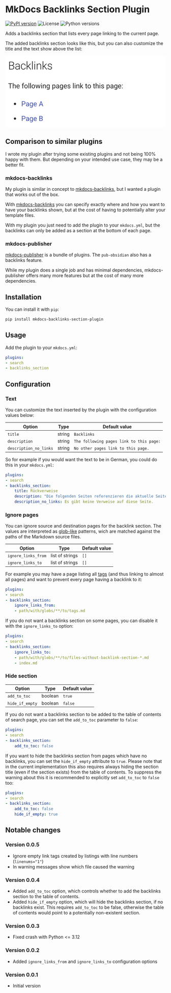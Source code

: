 # MkDocs Backlinks Section Plugin

[![PyPI version](https://img.shields.io/pypi/v/mkdocs-backlinks-section-plugin)](https://pypi.org/project/mkdocs-backlinks-section-plugin/)
![License](https://img.shields.io/pypi/l/mkdocs-backlinks-section-plugin)
![Python versions](https://img.shields.io/pypi/pyversions/mkdocs-backlinks-section-plugin)

Adds a backlinks section that lists every page linking to the current page.

The added backlinks section looks like this, but you can also customize the title and the text show above the list:

![Screenshot of the backlinks section](https://github.com/six-two/mkdocs-backlinks-section-plugin/raw/main/screenshot.png)

## Comparison to similar plugins

I wrote my plugin after trying some existing plugins and not being 100% happy with them.
But depending on your intended use case, they may be a better fit.

### mkdocs-backlinks

My plugin is similar in concept to [mkdocs-backlinks](https://github.com/danodic-dev/mkdocs-backlinks), but I wanted a plugin that works out of the box.

With [mkdocs-backlinks](https://github.com/danodic-dev/mkdocs-backlinks) you can specify exactly where and how you want to have your backlinks shown, but at the cost of having to potentially alter your template files.

With my plugin you just need to add the plugin to your `mkdocs.yml`, but the backlinks can only be added as a section at the bottom of each page.

### mkdocs-publisher

[mkdocs-publisher](https://github.com/mkdocs-publisher/mkdocs-publisher) is a bundle of plugins.
The `pub-obsidian` also has a backlinks feature.

While my plugin does a single job and has minimal dependencies, mkdocs-publisher offers many more features but at the cost of many more dependencies.

## Installation

You can install it with `pip`:
```bash
pip install mkdocs-backlinks-section-plugin
```

## Usage

Add the plugin to your `mkdocs.yml`:
```yaml
plugins:
- search
- backlinks_section
```

## Configuration

### Text

You can customize the text inserted by the plugin with the configuration values below:

Option | Type | Default value
--- | --- | ---
`title` | string | `Backlinks`
`description` | string | `The following pages link to this page:`
`description_no_links` | string | `No other pages link to this page.`


So for example if you would want the text to be in German, you could do this in your `mkdocs.yml`:
```yaml
plugins:
- search
- backlinks_section:
    title: Rückverweise
    description: "Die folgenden Seiten referenzieren die aktuelle Seite:"
    description_no_links: Es gibt keine Verweise auf diese Seite.
```

### Ignore pages

You can ignore source and destination pages for the backlink section.
The values are interpreted as [glob-like](https://docs.python.org/3/library/pathlib.html#pathlib-pattern-language) patterns, wich are matched against the paths of the Markdown source files.

Option | Type | Default value
--- | --- | ---
`ignore_links_from` | list of strings | `[]`
`ignore_links_to` | list of strings | `[]`

For example you may have a page listing all [tags](https://squidfunk.github.io/mkdocs-material/setup/setting-up-tags/) (and thus linking to almost all pages) and want to prevent every page having a backlink to it:

```yaml
plugins:
- search
- backlinks_section:
    ignore_links_from:
    - path/with/globs/**/to/tags.md
```

If you do not want a backlinks section on some pages, you can disable it with the `ignore_links_to` option:
```yaml
plugins:
- search
- backlinks_section:
    ignore_links_to:
    - path/with/globs/**/to/files-without-backlink-section-*.md
    - index.md
```

### Hide section

Option | Type | Default value
--- | --- | ---
`add_to_toc` | boolean | `true`
`hide_if_empty` | boolean | `false`

If you do not want a backlinks section to be added to the table of contents of search page, you can set the `add_to_toc` parameter to `false`:
```yaml
plugins:
- search
- backlinks_section:
    add_to_toc: false
```

If you want to hide the backlinks section from pages which have no backlinks, you can set the `hide_if_empty` attribute to `true`.
Please note that in the current implementation this also requires always hiding the section title (even if the section exists) from the table of contents.
To suppress the warning about this it is recommended to explicitly set `add_to_toc` to `false` too:
```yaml
plugins:
- search
- backlinks_section:
    add_to_toc: false
    hide_if_empty: true
```

## Notable changes

### Version 0.0.5

- Ignore empty link tags created by listings with line numbers (`linenums="1"`)
- In warning messages show which file caused the warning

### Version 0.0.4

- Added `add_to_toc` option, which controls whether to add the backlinks section to the table of contents.
- Added `hide_if_empty` option, which will hide the backlinks section, if no backlinks exist.
    This requires `add_to_toc` to be false, otherwise the table of contents would point to a potentially non-existent section.

### Version 0.0.3

- Fixed crash with Python <= 3.12

### Version 0.0.2

- Added `ignore_links_from` and `ignore_links_to` configuration options

### Version 0.0.1

- Initial version
